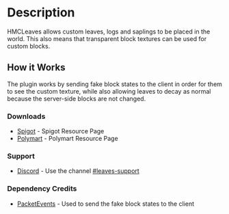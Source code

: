 # Description

HMCLeaves allows custom leaves, logs and saplings to be placed in the world. This also means
that transparent block textures can be used for custom blocks.

## How it Works

The plugin works by sending fake block states to the client in order for them to
see the custom texture, while also allowing leaves to decay as normal because the server-side
blocks are not changed.

### Downloads

* [Spigot](https://www.spigotmc.org/resources/111209/) - Spigot Resource Page
* [Polymart](https://polymart.org/resource/hmcleaves.3136) - Polymart Resource Page

### Support

* [Discord](https://discord.gg/pcm8kWrdNt) - Use the channel [#leaves-support](https://discord.com/channels/930592346201026590/1044727049782304819)

### Dependency Credits

* [PacketEvents](https://github.com/retrooper/packetevents) - Used to send the fake block states to the client
